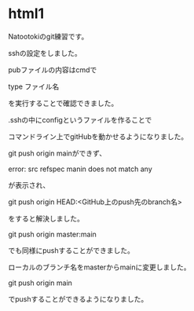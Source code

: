 # html1

Natootokiのgit練習です。

sshの設定をしました。

pubファイルの内容はcmdで

type ファイル名

を実行することで確認できました。

.sshの中にconfigというファイルを作ることで

コマンドライン上でgitHubを動かせるようになりました。

git push origin mainができず、

error: src refspec manin does not match any

が表示され、

git push origin HEAD:<GitHub上のpush先のbranch名>

をすると解決しました。

git push origin master:main

でも同様にpushすることができました。

ローカルのブランチ名をmasterからmainに変更しました。

git push origin main

でpushすることができるようになりました。
